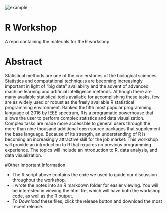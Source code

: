 ![example](http://7xjjbg.com1.z0.glb.clouddn.com/cowplot.png)

# R Workshop
A repo containing the materials for the R workshop.

# Abstract
Statistical methods are one of the cornerstones of the biological sciences. Statistics and computational techniques are becoming increasingly important in light of “big data” availability and the advent of advanced machine learning and artificial intelligence methods. Although there are many available statistical tools available for accomplishing these tasks, few are as widely used or robust as the freely available R statistical programming environment. Ranked the fifth most popular programming language of 2016 by IEEE spectrum, R is a programatic powerhouse that allows the user to perform complex statistics and data visualization. Complex tasks are made more accessible to general users through the more than nine thousand additional open source packages that supplement the base language. Because of its strength, an understanding of R is becoming an increasingly attractive skill for the job market. This workshop will provide an introduction to R that requires no previous programming experience. The topics will include an introduction to R, data analysis, and data visualization.

#Other Important Information
- The R script above contains the code we used to guide our discussion throughout the workshop.
- I wrote the notes into an R markdown folder for easier viewing. You will be interested in viewing the html file, which will have both the workshop code, as well as the R output.
- To *Download* these files, click the release button and download the most recent release.

